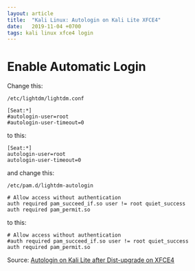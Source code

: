 ```yaml
---
layout: article
title:  "Kali Linux: Autologin on Kali Lite XFCE4"
date:   2019-11-04 +0700
tags: kali linux xfce4 login
---
```


# Enable Automatic Login

Change this:

`/etc/lightdm/lightdm.conf`

```
[Seat:*]
#autologin-user=root
#autologin-user-timeout=0
```

to this:

```
[Seat:*]
autologin-user=root
autologin-user-timeout=0
```

and change this:

`/etc/pam.d/lightdm-autologin`

```
# Allow access without authentication
auth required pam_succeed_if.so user != root quiet_success
auth required pam_permit.so
```

to this:

```
# Allow access without authentication
#auth required pam_succeed_if.so user != root quiet_success
auth required pam_permit.so
```

Source: [Autologin on Kali Lite after Dist-upgrade on XFCE4](https://forums.kali.org/showthread.php?31854-Autologin-on-Kali-Lite-after-Dist-upgrade-on-XFCE4)
